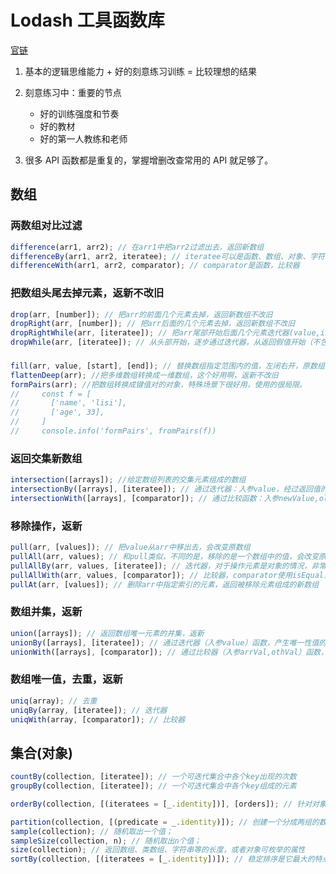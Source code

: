# Lodash 工具函数库

[官链](https://www.lodashjs.com/)

1. 基本的逻辑思维能力 + 好的刻意练习训练 = 比较理想的结果
2. 刻意练习中：重要的节点

   - 好的训练强度和节奏
   - 好的教材
   - 好的第一人教练和老师

3. 很多 API 函数都是重复的，掌握增删改查常用的 API 就足够了。

## 数组

### 两数组对比过滤

```js
difference(arr1, arr2); // 在arr1中把arr2过滤出去，返回新数组
differenceBy(arr1, arr2, iteratee); // iteratee可以是函数、数组、对象、字符串
differenceWith(arr1, arr2, comparator); // comparator是函数，比较器
```

### 把数组头尾去掉元素，返新不改旧

```js
drop(arr, [number]); // 把arr的前面几个元素去掉，返回新数组不改旧
dropRight(arr, [number]); // 把arr后面的几个元素去掉，返回新数组不改旧
dropRightWhile(arr, [iteratee]); // 把arr尾部开始后面几个元素迭代器(value,index,arr)返回假值开始去掉，返回剩余元素的新数组
dropWhile(arr, [iteratee]); // 从头部开始，逐步通过迭代器，从返回假值开始（不包含）之前的去掉，返回剩余元素的新数组
```

###

```js
fill(arr, value, [start], [end]); // 替换数组指定范围内的值，左闭右开，原数组被改变
flattenDeep(arr); //把多维数组转换成一维数组，这个好用啊，返新不改旧
formPairs(arr); //把数组转换成键值对的对象，特殊场景下很好用，使用的很局限。
//     const f = [
//       ['name', 'lisi'],
//       ['age', 33],
//     ]
//     console.info('formPairs', fromPairs(f))
```

### 返回交集新数组

```js
intersection([arrays]); //给定数组列表的交集元素组成的数组
intersectionBy([arrays], [iteratee]); // 通过迭代器：入参value，经过返回值的比较，返回交集元素组成的数组
intersectionWith([arrays], [comparator]); // 通过比较函数：入参newValue,oldValue，通过比较，返回为真情况下交集元素的数组
```

### 移除操作，返新

```js
pull(arr, [values]); // 把value从arr中移出去，会改变原数组
pullAll(arr, values); // 和pull类似，不同的是，移除的是一个数组中的值，会改变原数组
pullAllBy(arr, values, [iteratee]); // 迭代器，对于操作元素是对象的情况，非常好用
pullAllWith(arr, values, [comparator]); // 比较器，comparator使用isEqual，非常合适
pullAt(arr, [values]); // 删除arr中指定索引的元素，返回被移除元素组成的新数组
```

### 数组并集，返新

```js
union([arrays]); // 返回数组唯一元素的并集，返新
unionBy([arrays], [iteratee]); // 通过迭代器（入参value）函数，产生唯一性值的标准。eg: Math.floor
unionWith([arrays], [comparator]); // 通过比较器（入参arrVal,othVal）函数，调用比较数组中的每个元素。eg: isEqual
```

### 数组唯一值，去重，返新

```js
uniq(array); // 去重
uniqBy(array, [iteratee]); // 迭代器
uniqWith(array, [comparator]); // 比较器
```

## 集合(对象)

```js
countBy(collection, [iteratee]); // 一个可迭代集合中各个key出现的次数
groupBy(collection, [iteratee]); // 一个可迭代集合中各个key组成的元素

orderBy(collection, [(iteratees = [_.identity])], [orders]); // 针对对象类型的数组迭代很方便

partition(collection, [(predicate = _.identity)]); // 创建一个分成两组的数组，把原数组中真值放在第一个数组，假值放在第二个数组。这个挺好用
sample(collection); // 随机取出一个值；
sampleSize(collection, n); // 随机取出n个值；
size(collection); // 返回数组、类数组、字符串等的长度，或者对象可枚举的属性
sortBy(collection, [(iteratees = [_.identity])]); // 稳定排序是它最大的特点
```

